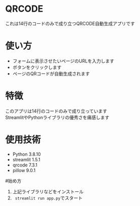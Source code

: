 # QRCODE
これは14行のコードのみで成り立つQRCODE自動生成アプリです

# 使い方
 - フォームに表示させたいページのURLを入力します
 - ボタンをクリックします
 - ページのQRコードが自動生成されます

# 特徴
このアプリは14行のコードのみで成り立っています  
StreamlitやPythonライブラリの優秀さを痛感します

# 使用技術
 - Python 3.8.10
 - streamlit 1.5.1
 - qrcode 7.3.1
 - pillow 9.0.1
 
#始め方
 1. 上記ライブラリなどをインストール
 1. ` streamlit run app.py`でスタート
